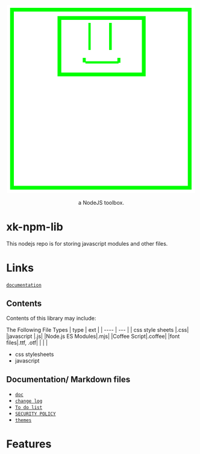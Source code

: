 <p align="center">
<img src="./docs/_media/icon.png"  alt="XK-Z0-XD">
<p>

<p align="center">
    a NodeJS toolbox.
</p>

# xk-npm-lib
This nodejs repo is for storing javascript modules and other files. 
#   Links
[`documentation`](./docs/README.md)
##  Contents
 
Contents of this library may include: 

The Following File Types
| type | ext |
| ---- | --- |
| css style sheets |.css|
|javascript |.js|
|Node.js ES Modules|.mjs|
|Coffee Script|.coffee|
|font files|.ttf, .otf|
|         |         |


- css stylesheets
- javascript 
##  Documentation/ Markdown files

- [`doc`](./docs/README.md)
- [`change log`](./docs/CHANGELOG.md)
- [`To do list`](./docs/TODO.md)
- [`SECURITY POLICY`](SECURITY.md)
- [`themes`](./docs/themes.md)

#   Features

